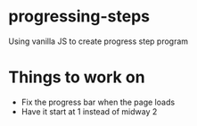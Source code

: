 # progressing-steps
Using vanilla JS to create progress step program

# Things to work on
- Fix the progress bar when the page loads
- Have it start at 1 instead of midway 2
